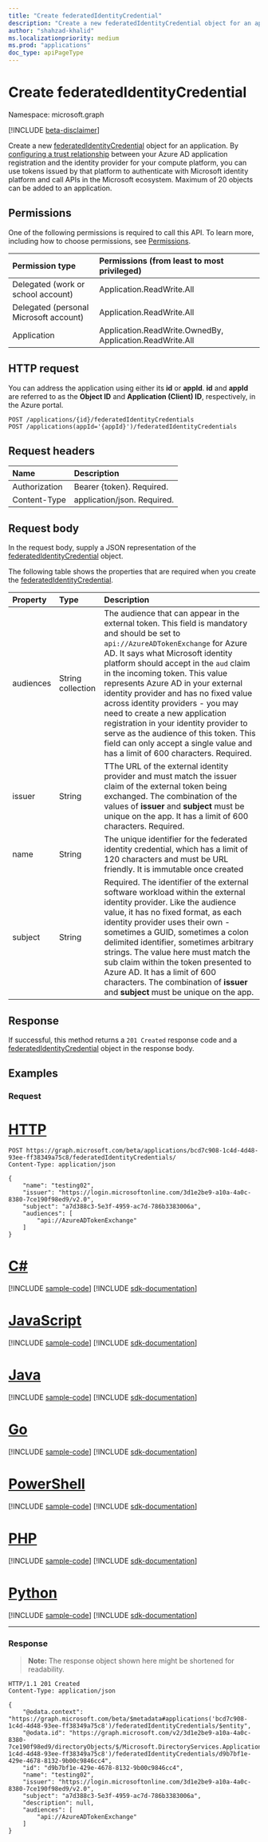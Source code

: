 ```yaml
---
title: "Create federatedIdentityCredential"
description: "Create a new federatedIdentityCredential object for an application."
author: "shahzad-khalid"
ms.localizationpriority: medium
ms.prod: "applications"
doc_type: apiPageType
---
```


# Create federatedIdentityCredential
Namespace: microsoft.graph

[!INCLUDE [beta-disclaimer](../../includes/beta-disclaimer.md)]

Create a new [federatedIdentityCredential](../resources/federatedidentitycredential.md) object for an application. By [configuring a trust relationship](/azure/active-directory/develop/workload-identity-federation-create-trust) between your Azure AD application registration and the identity provider for your compute platform, you can use tokens issued by that platform to authenticate with Microsoft identity platform and call APIs in the Microsoft ecosystem. Maximum of 20 objects can be added to an application.

## Permissions
One of the following permissions is required to call this API. To learn more, including how to choose permissions, see [Permissions](/graph/permissions-reference).

|Permission type      | Permissions (from least to most privileged)              |
|:--------------------|:---------------------------------------------------------|
|Delegated (work or school account) | Application.ReadWrite.All    |
|Delegated (personal Microsoft account) |  Application.ReadWrite.All |
|Application | Application.ReadWrite.OwnedBy, Application.ReadWrite.All |

## HTTP request

You can address the application using either its **id** or **appId**. **id** and **appId** are referred to as the **Object ID** and **Application (Client) ID**, respectively, in the Azure portal.
<!-- { "blockType": "ignored" } -->
```http
POST /applications/{id}/federatedIdentityCredentials
POST /applications(appId='{appId}')/federatedIdentityCredentials
```

## Request headers
|Name|Description|
|:---|:---|
|Authorization|Bearer {token}. Required.|
|Content-Type|application/json. Required.|

## Request body
In the request body, supply a JSON representation of the [federatedIdentityCredential](../resources/federatedidentitycredential.md) object.

The following table shows the properties that are required when you create the [federatedIdentityCredential](../resources/federatedidentitycredential.md).

|Property|Type|Description|
|:---|:---|:---|
|audiences|String collection|The audience that can appear in the external token. This field is mandatory and should be set to `api://AzureADTokenExchange` for Azure AD. It says what Microsoft identity platform should accept in the `aud` claim in the incoming token. This value represents Azure AD in your external identity provider and has no fixed value across identity providers - you may need to create a new application registration in your identity provider to serve as the audience of this token. This field can only accept a single value and has a limit of 600 characters. Required.|
|issuer|String|TThe URL of the external identity provider and must match the issuer claim of the external token being exchanged. The combination of the values of **issuer** and **subject** must be unique on the app. It has a limit of 600 characters. Required.|
|name|String|The unique identifier for the federated identity credential, which has a limit of 120 characters and must be URL friendly. It is immutable once created|
|subject|String|Required. The identifier of the external software workload within the external identity provider. Like the audience value, it has no fixed format, as each identity provider uses their own - sometimes a GUID, sometimes a colon delimited identifier, sometimes arbitrary strings. The value here must match the sub claim within the token presented to Azure AD. It has a limit of 600 characters. The combination of **issuer** and **subject** must be unique on the app.|



## Response

If successful, this method returns a `201 Created` response code and a [federatedIdentityCredential](../resources/federatedidentitycredential.md) object in the response body.

## Examples

### Request

# [HTTP](#tab/http)
<!-- {
  "blockType": "request",
  "name": "create_federatedidentitycredential_from_"
}
-->
``` http
POST https://graph.microsoft.com/beta/applications/bcd7c908-1c4d-4d48-93ee-ff38349a75c8/federatedIdentityCredentials/
Content-Type: application/json

{
    "name": "testing02",
    "issuer": "https://login.microsoftonline.com/3d1e2be9-a10a-4a0c-8380-7ce190f98ed9/v2.0",
    "subject": "a7d388c3-5e3f-4959-ac7d-786b3383006a",
    "audiences": [
        "api://AzureADTokenExchange"
    ]
}
```

# [C#](#tab/csharp)
[!INCLUDE [sample-code](../includes/snippets/csharp/create-federatedidentitycredential-from--csharp-snippets.md)]
[!INCLUDE [sdk-documentation](../includes/snippets/snippets-sdk-documentation-link.md)]

# [JavaScript](#tab/javascript)
[!INCLUDE [sample-code](../includes/snippets/javascript/create-federatedidentitycredential-from--javascript-snippets.md)]
[!INCLUDE [sdk-documentation](../includes/snippets/snippets-sdk-documentation-link.md)]

# [Java](#tab/java)
[!INCLUDE [sample-code](../includes/snippets/java/create-federatedidentitycredential-from--java-snippets.md)]
[!INCLUDE [sdk-documentation](../includes/snippets/snippets-sdk-documentation-link.md)]

# [Go](#tab/go)
[!INCLUDE [sample-code](../includes/snippets/go/create-federatedidentitycredential-from--go-snippets.md)]
[!INCLUDE [sdk-documentation](../includes/snippets/snippets-sdk-documentation-link.md)]

# [PowerShell](#tab/powershell)
[!INCLUDE [sample-code](../includes/snippets/powershell/create-federatedidentitycredential-from--powershell-snippets.md)]
[!INCLUDE [sdk-documentation](../includes/snippets/snippets-sdk-documentation-link.md)]

# [PHP](#tab/php)
[!INCLUDE [sample-code](../includes/snippets/php/create-federatedidentitycredential-from--php-snippets.md)]
[!INCLUDE [sdk-documentation](../includes/snippets/snippets-sdk-documentation-link.md)]

# [Python](#tab/python)
[!INCLUDE [sample-code](../includes/snippets/python/create-federatedidentitycredential-from--python-snippets.md)]
[!INCLUDE [sdk-documentation](../includes/snippets/snippets-sdk-documentation-link.md)]

---

### Response
>**Note:** The response object shown here might be shortened for readability.
<!-- {
  "blockType": "response",
  "truncated": true,
  "@odata.type": "microsoft.graph.federatedIdentityCredential"
}
-->
``` http
HTTP/1.1 201 Created
Content-Type: application/json

{
    "@odata.context": "https://graph.microsoft.com/beta/$metadata#applications('bcd7c908-1c4d-4d48-93ee-ff38349a75c8')/federatedIdentityCredentials/$entity",
    "@odata.id": "https://graph.microsoft.com/v2/3d1e2be9-a10a-4a0c-8380-7ce190f98ed9/directoryObjects/$/Microsoft.DirectoryServices.Application('bcd7c908-1c4d-4d48-93ee-ff38349a75c8')/federatedIdentityCredentials/d9b7bf1e-429e-4678-8132-9b00c9846cc4",
    "id": "d9b7bf1e-429e-4678-8132-9b00c9846cc4",
    "name": "testing02",
    "issuer": "https://login.microsoftonline.com/3d1e2be9-a10a-4a0c-8380-7ce190f98ed9/v2.0",
    "subject": "a7d388c3-5e3f-4959-ac7d-786b3383006a",
    "description": null,
    "audiences": [
        "api://AzureADTokenExchange"
    ]
}
```

